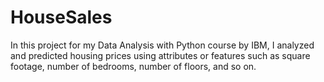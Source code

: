 # HouseSales

In this project for my Data Analysis with Python course by IBM, I analyzed and predicted housing prices using attributes or features such as square footage, number of bedrooms, number of floors, and so on.
